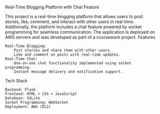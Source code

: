 Real-Time Blogging Platform with Chat Feature

This project is a real-time blogging platform that allows users to post stories, like, comment, and interact with other users in real-time. Additionally, the platform includes a chat feature powered by socket programming for seamless communication. The application is deployed on AWS servers and was developed as part of a coursework project.
Features

    Real-Time Blogging:
        Post stories and share them with other users.
        Like and comment on posts with real-time updates.
    Real-Time Chat:
        One-on-one chat functionality implemented using socket programming.
        Instant message delivery and notification support.

Tech Stack

    Backend: Flask 
    Frontend: HTML + CSS + JavaScript
    Database: SQLite
    Socket Programming: WebSocket
    Deployment: AWS (EC2)
